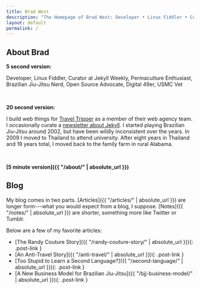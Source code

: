 ```yaml
---
title: Brad West
description: "The Homepage of Brad West: Developer • Linux Fiddler • Curator at Jekyll Weekly • Permaculture Enthusiast • Brazilian Jiu-Jitsu Nerd • Open Source Advocate • Digital 49er • USMC Vet"
layout: default
permalink: /
---
```


<h2 class="text-center">About Brad</h2>

**5 second version:**

Developer, Linux Fiddler, Curator at Jekyll Weekly, Permaculture Enthusiast, Brazilian Jiu-Jitsu Nerd, Open Source Advocate, Digital 49er, USMC Vet

<br>

**20 second version:**

I build web things for [Travel Tripper](http://www.traveltripper.com/solutions/hotel-websites/) as a member of their web agency team. I occasionally curate a [newsletter about Jekyll](https://jekyllweekly.com/). I started playing Brazilian Jiu-Jitsu around 2002, but have been wildly inconsistent over the years. In 2009 I moved to Thailand to attend university. After eight years in Thailand and 19 years total, I moved back to the family farm in rural Alabama.

<br>

**[5 minute version]({{ "/about/" | absolute_url }})**

## Blog

My blog comes in two parts. [Articles]({{ "/articles/" | absolute_url }}) are longer form---what you would expect from a blog, I suppose. [Notes]({{ "/notes/" | absolute_url }}) are shorter, something more like Twitter or Tumblr.

Below are a few of my favorite articles:

 - [The Randy Couture Story]({{ "/randy-couture-story/" | absolute_url }}){: .post-link }
 - [An Anti-Travel Story]({{ "/anti-travel/" | absolute_url }}){: .post-link }
 - [Too Stupid to Learn a Second Language?]({{ "/second-language/" | absolute_url }}){: .post-link }
 - [A New Business Model for Brazilian Jiu-Jitsu]({{ "/bjj-business-model/" | absolute_url }}){: .post-link }

